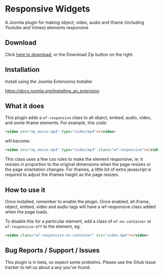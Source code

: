 # Responsive Widgets
A Joomla plugin for making object, video, audio and iframe (including Youtube and Vimeo) elements responsive

## Download
Click [here to download](https://github.com/widgetfactory/wf_responsive_widgets/archive/master.zip), or the Download Zip button on the right.

## Installation
Install using the Joomla Extensions Installer

https://docs.joomla.org/Installing_an_extension

## What it does
This plugin adds a `wf-responsive` class to all object, embed, audio, video, and some iframe elements. For example, this code:

```html 
<video src="my_movie.mp4" type="video/mp4"></video>
```

will become:

```html
<video src="my_movie.mp4" type="video/mp4" class="wf-responsive"></video>
```

This class uses a few css rules to make the element responsive, ie: it resizes in proportion to the original dimensions when the page resizes or the page orientation changes. For iframes, a little bit of extra javascript is required to adjust the iframes height as the page resizes.

## How to use it
Once installed, remember to enable the plugin. Once enabled, all iframe, object, embed, video and audio tags will have a wf-responsive class added when the page loads.

To disable this for a particular element, add a class of `wf-no-container` or `wf-responsive-off` to the element, eg: 
```html
<video class="wf-responsive-no-container" src="video.mp4"></video>
```

## Bug Reports / Support / Issues
This plugin is in beta, so expect some probelms. Please use the Gitub Issue tracker to tell us about a any you've found.
